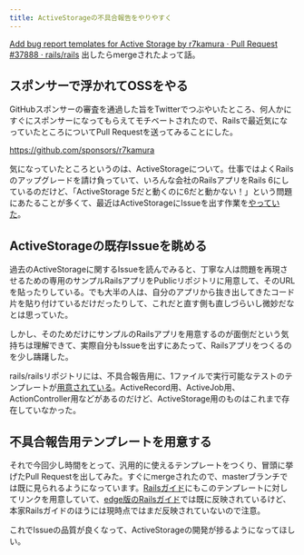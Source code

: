 ```yaml
---
title: ActiveStorageの不具合報告をやりやすく
---
```


[Add bug report templates for Active Storage by r7kamura · Pull Request #37888 · rails/rails][0] 出したらmergeされたよって話。

## スポンサーで浮かれてOSSをやる

GitHubスポンサーの審査を通過した旨をTwitterでつぶやいたところ、何人かにすぐにスポンサーになってもらえてモチベートされたので、Railsで最近気になっていたところについてPull Requestを送ってみることにした。

<https://github.com/sponsors/r7kamura>

気になっていたところというのは、ActiveStorageについて。仕事ではよくRailsのアップグレードを請け負っていて、いろんな会社のRailsアプリをRails 6にしているのだけど、「ActiveStorage 5だと動くのに6だと動かない！」という問題にあたることが多くて、最近はActiveStorageにIssueを出す作業を[やっていた][2]。

## ActiveStorageの既存Issueを眺める

過去のActiveStorageに関するIssueを読んでみると、丁寧な人は問題を再現させるための専用のサンプルRailsアプリをPublicリポジトリに用意して、そのURLを貼ったりしている。でも大半の人は、自分のアプリから抜き出してきたコード片を貼り付けているだけだったりして、これだと直す側も直しづらいし微妙だなとは思っていた。

しかし、そのためだけにサンプルのRailsアプリを用意するのが面倒だという気持ちは理解できて、実際自分もIssueを出すにあたって、Railsアプリをつくるのを少し躊躇した。

rails/railsリポジトリには、不具合報告用に、1ファイルで実行可能なテストのテンプレートが[用意されている][1]。ActiveRecord用、ActiveJob用、ActionController用などがあるのだけど、ActiveStorage用のものはこれまで存在していなかった。

## 不具合報告用テンプレートを用意する

それで今回少し時間をとって、汎用的に使えるテンプレートをつくり、冒頭に挙げたPull Requestを出してみた。すぐにmergeされたので、masterブランチでは既に見られるようになっています。[Railsガイド][3]にもこのテンプレートに対してリンクを用意していて、[edge版のRailsガイド][4]では既に反映されているけど、本家Railsガイドのほうには現時点ではまだ反映されていないので注意。

これでIssueの品質が良くなって、ActiveStorageの開発が捗るようになってほしい。

[0]: <https://github.com/rails/rails/pull/37888>
[1]: <https://github.com/rails/rails/tree/v6.0.1/guides/bug_report_templates>
[2]: <https://github.com/rails/rails/issues/37836>
[3]: <https://guides.rubyonrails.org/contributing_to_ruby_on_rails.html>
[4]: <https://edgeguides.rubyonrails.org/contributing_to_ruby_on_rails.html>
